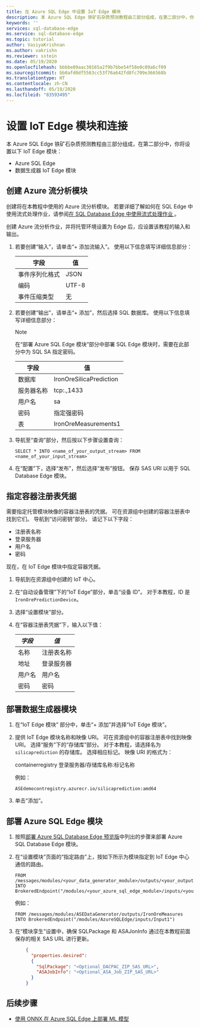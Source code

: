 ```yaml
---
title: 在 Azure SQL Edge 中设置 IoT Edge 模块
description: 本 Azure SQL Edge 铁矿石杂质预测教程由三部分组成，在第二部分中，你将设置 IoT Edge 模块和连接。
keywords: ''
services: sql-database-edge
ms.service: sql-database-edge
ms.topic: tutorial
author: VasiyaKrishnan
ms.author: vakrishn
ms.reviewer: sstein
ms.date: 05/19/2020
ms.openlocfilehash: bbbbe09aac30165a2f9b7bbe54f58e0c09a6cf09
ms.sourcegitcommit: bb0afd0df5563cc53f76a642fd8fc709e366568b
ms.translationtype: HT
ms.contentlocale: zh-CN
ms.lasthandoff: 05/19/2020
ms.locfileid: "83593495"
---
```

# <a name="set-up-iot-edge-modules-and-connections"></a>设置 IoT Edge 模块和连接

本 Azure SQL Edge 铁矿石杂质预测教程由三部分组成，在第二部分中，你将设置以下 IoT Edge 模块：

- Azure SQL Edge
- 数据生成器 IoT Edge 模块

## <a name="create-azure-stream-analytics-module"></a>创建 Azure 流分析模块

创建将在本教程中使用的 Azure 流分析模块。 若要详细了解如何在 SQL Edge 中使用流式处理作业，请参阅[在 SQL Database Edge 中使用流式处理作业 ](https://docs.microsoft.com/azure/sql-database-edge/stream-analytics#using-streaming-jobs-with-sql-database-edge)。

创建 Azure 流分析作业，并将托管环境设置为 Edge 后，应设置该教程的输入和输出。

1. 若要创建“输入”，请单击“+ 添加流输入”。 使用以下信息填写详细信息部分：

   字段|值
   -----|-----
   事件序列化格式|JSON
   编码|UTF-8
   事件压缩类型|无

2. 若要创建“输出”，请单击“+ 添加”，然后选择 SQL 数据库。 使用以下信息填写详细信息部分：

   > [!NOTE]
   > 在“部署 Azure SQL Edge 模块”部分中部署 SQL Edge 模块时，需要在此部分中为 SQL SA 指定密码。

   字段|值
   -----|-----
   数据库|IronOreSilicaPrediction
   服务器名称|tcp:.,1433
   用户名|sa
   密码|指定强密码
   表|IronOreMeasurements1

3. 导航至“查询”部分，然后按以下步骤设置查询：

   `SELECT * INTO <name_of_your_output_stream> FROM <name_of_your_input_stream>`
   
4. 在“配置”下，选择“发布”，然后选择“发布”按钮。 保存 SAS URI 以用于 SQL Database Edge 模块。

## <a name="specify-container-registry-credentials"></a>指定容器注册表凭据

需要指定托管模块映像的容器注册表的凭据。 可在资源组中创建的容器注册表中找到它们。 导航到“访问密钥”部分。 请记下以下字段：

- 注册表名称
- 登录服务器
- 用户名
- 密码

现在，在 IoT Edge 模块中指定容器凭据。

1. 导航到在资源组中创建的 IoT 中心。

2. 在“自动设备管理”下的“IoT Edge”部分，单击“设备 ID”。 对于本教程，ID 是 `IronOrePredictionDevice`。

3. 选择“设置模块”部分。

4. 在“容器注册表凭据”下，输入以下值：

   _字段_|_值_
   -------|-------
   名称|注册表名称
   地址|登录服务器
   用户名|用户名
   密码|密码
  
## <a name="deploy-the-data-generator-module"></a>部署数据生成器模块

1. 在“IoT Edge 模块” 部分中，单击“+ 添加”并选择“IoT Edge 模块”。

2. 提供 IoT Edge 模块名称和映像 URI。
   可在资源组中的容器注册表中找到映像 URI。 选择“服务”下的“存储库”部分。 对于本教程，请选择名为 `silicaprediction` 的存储库。 选择相应标记。 映像 URI 的格式为：

   containerregistry 登录服务器/存储库名称:标记名称

   例如：

   ```
   ASEdemocontregistry.azurecr.io/silicaprediction:amd64
   ```

3. 单击“添加”。

## <a name="deploy-the-azure-sql-edge-module"></a>部署 Azure SQL Edge 模块

1. 按照[部署 Azure SQL Database Edge 预览版](https://docs.microsoft.com/azure/sql-database-edge/deploy-portal#deploy-sql-database-edge)中列出的步骤来部署 Azure SQL Database Edge 模块。

2. 在“设置模块”页面的“指定路由”上，按如下所示为模块指定到 IoT Edge 中心通信的路由。 

   ```
   FROM /messages/modules/<your_data_generator_module>/outputs/<your_output_stream_name> INTO
   BrokeredEndpoint("/modules/<your_azure_sql_edge_module>/inputs/<your_input_stream_name>")
   ```

   例如：

   ```
   FROM /messages/modules/ASEDataGenerator/outputs/IronOreMeasures INTO BrokeredEndpoint("/modules/AzureSQLEdge/inputs/Input1")
   ```

3. 在“模块孪生”设置中，确保 SQLPackage 和 ASAJonInfo 通过在本教程前面保存的相关 SAS URL 进行更新。

   ```json
       {
         "properties.desired":
         {
           "SqlPackage": "<Optional_DACPAC_ZIP_SAS_URL>",
           "ASAJobInfo": "<Optional_ASA_Job_ZIP_SAS_URL>"
         }
       }
   ```

## <a name="next-steps"></a>后续步骤

- [使用 ONNX 在 Azure SQL Edge 上部署 ML 模型](tutorial-run-ml-model-on-sql-edge.md)
